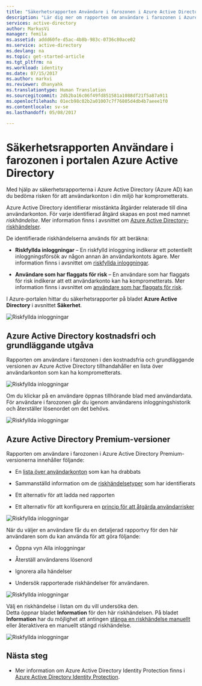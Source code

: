 ```yaml
---
title: "Säkerhetsrapporten Användare i farozonen i Azure Active Directory | Microsoft Docs"
description: "Lär dig mer om rapporten om användare i farozonen i Azure Active Directory-portalen"
services: active-directory
author: MarkusVi
manager: femila
ms.assetid: addd60fe-d5ac-4b8b-983c-0736c80ace02
ms.service: active-directory
ms.devlang: na
ms.topic: get-started-article
ms.tgt_pltfrm: na
ms.workload: identity
ms.date: 07/15/2017
ms.author: markvi
ms.reviewer: dhanyahk
ms.translationtype: Human Translation
ms.sourcegitcommit: 2db2ba16c06f49fd851581a1088df21f5a87a911
ms.openlocfilehash: 01ecb98c02b2a01007c7f76805d4db4b7aeee1f0
ms.contentlocale: sv-se
ms.lasthandoff: 05/08/2017

---
```

# Säkerhetsrapporten Användare i farozonen i portalen Azure Active Directory
<a id="users-at-risk-security-report-in-the-azure-active-directory-portal" class="xliff"></a>

Med hjälp av säkerhetsrapporterna i Azure Active Directory (Azure AD) kan du bedöma risken för att användarkonton i din miljö har komprometterats. 

Azure Active Directory identifierar misstänkta åtgärder relaterade till dina användarkonton. För varje identifierad åtgärd skapas en post med namnet *riskhändelse*. Mer information finns i avsnittet om [Azure Active Directory-riskhändelser](active-directory-identity-protection-risk-events.md). 

De identifierade riskhändelserna används för att beräkna:

- **Riskfyllda inloggningar** – En riskfylld inloggning indikerar ett potentiellt inloggningsförsök av någon annan än användarkontots ägare. Mer information finns i avsnittet om [riskfyllda inloggningar](active-directory-identityprotection.md#risky-sign-ins). 

- **Användare som har flaggats för risk** – En användare som har flaggats för risk indikerar att ett användarkonto kan ha komprometterats. Mer information finns i avsnittet om [användare som har flaggats för risk](active-directory-identityprotection.md#users-flagged-for-risk).  

I Azure-portalen hittar du säkerhetsrapporter på bladet **Azure Active Directory** i avsnittet **Säkerhet**.  

![Riskfyllda inloggningar](./media/active-directory-reporting-security-user-at-risk/10.png)

## Azure Active Directory kostnadsfri och grundläggande utgåva
<a id="azure-active-directory-free-and-basic-edition" class="xliff"></a>

Rapporten om användare i farozonen i den kostnadsfria och grundläggande versionen av Azure Active Directory tillhandahåller en lista över användarkonton som kan ha komprometterats. 


![Riskfyllda inloggningar](./media/active-directory-reporting-security-user-at-risk/03.png)

Om du klickar på en användare öppnas tillhörande blad med användardata.
För användare i farozonen går du igenom användarens inloggningshistorik och återställer lösenordet om det behövs.

![Riskfyllda inloggningar](./media/active-directory-reporting-security-user-at-risk/46.png)

## Azure Active Directory Premium-versioner
<a id="azure-active-directory-premium-editions" class="xliff"></a>

Rapporten om användare i farozonen i Azure Active Directory Premium-versionerna innehåller följande:

- En [lista över användarkonton](active-directory-identityprotection.md#users-flagged-for-risk) som kan ha drabbats 

- Sammanställd information om de [riskhändelsetyper](active-directory-identity-protection-risk-events.md) som har identifierats

- Ett alternativ för att ladda ned rapporten

- Ett alternativ för att konfigurera en [princip för att åtgärda användarrisker](active-directory-identityprotection.md#user-risk-security-policy)  


![Riskfyllda inloggningar](./media/active-directory-reporting-security-user-at-risk/71.png)

När du väljer en användare får du en detaljerad rapportvy för den här användaren som du kan använda för att göra följande:

- Öppna vyn Alla inloggningar

- Återställ användarens lösenord

- Ignorera alla händelser

- Undersök rapporterade riskhändelser för användaren. 


![Riskfyllda inloggningar](./media/active-directory-reporting-security-user-at-risk/324.png)


Välj en riskhändelse i listan om du vill undersöka den.  
Detta öppnar bladet **Information** för den här riskhändelsen. På bladet **Information** har du möjlighet att antingen [stänga en riskhändelse manuellt](active-directory-identityprotection.md#closing-risk-events-manually) eller återaktivera en manuellt stängd riskhändelse. 


![Riskfyllda inloggningar](./media/active-directory-reporting-security-user-at-risk/325.png)



## Nästa steg
<a id="next-steps" class="xliff"></a>

- Mer information om Azure Active Directory Identity Protection finns i [Azure Active Directory Identity Protection](active-directory-identityprotection.md).


